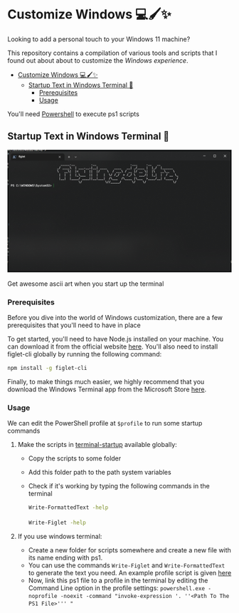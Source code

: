# Customize Windows 💻🖌️✨

Looking to add a personal touch to your Windows 11 machine?

This repository contains a compilation of various tools and scripts that I found out about about to customize the _Windows experience_.

- [Customize Windows 💻🖌️✨](#customize-windows-️)
  - [Startup Text in Windows Terminal 💬](#startup-text-in-windows-terminal-)
    - [Prerequisites](#prerequisites)
    - [Usage](#usage)

You'll need [Powershell](https://learn.microsoft.com/en-us/powershell/scripting/install/installing-powershell-on-windows?view=powershell-7.3) to execute ps1 scripts

## Startup Text in Windows Terminal 💬

![windows-terminal](docs/images/windows-terminal.png)

Get awesome ascii art when you start up the terminal

### Prerequisites

Before you dive into the world of Windows customization, there are a few prerequisites that you'll need to have in place

To get started, you'll need to have Node.js installed on your machine. You can download it from the official website [here](https://nodejs.org/).
You'll also need to install figlet-cli globally by running the following command:

```bash
npm install -g figlet-cli
```

Finally, to make things much easier, we highly recommend that you download the Windows Terminal app from the Microsoft Store [here](https://www.microsoft.com/store/productId/9N0DX20HK701).

### Usage

We can edit the PowerShell profile at `$profile` to run some startup commands

1. Make the scripts in [terminal-startup](terminal-startup) available globally:

   - Copy the scripts to some folder
   - Add this folder path to the path system variables
   - Check if it's working by typing the following commands in the terminal

     ```bash
     Write-FormattedText -help

     Write-Figlet -help
     ```

2. If you use windows terminal:
   - Create a new folder for scripts somewhere and create a new file with its name ending with ps1.
   - You can use the commands `Write-Figlet` and `Write-FormattedText` to generate the text you need. An example profile script is given [here](terminal-startup/Example-Profile.ps1)
   - Now, link this ps1 file to a profile in the terminal by editing the Command Line option in the profile settings: `powershell.exe -noprofile -noexit -command "invoke-expression '. ''<Path To The PS1 File>''' "`
